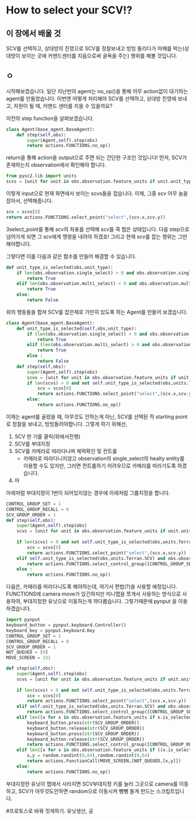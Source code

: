 # How to select your SCV!?

## 이 장에서 배울 것

SCV를 선택하고, 상대방의 진영으로 SCV를 정찰보내고 빙빙 돌리다가 마패를 박는\(상대방이 보이는 곳에 커맨드센터를 지음으로써 굴욕을 주는\) 행위를 해볼 것입니다.

## ㅇ

시작해보겠습니다. 일단 지난번의 agent는 no\_op\(\)을 통해 아무 action없이 대기하는 agent를 만들었습니다. 이번엔 어떻게 처리해야 SCV를 선택하고, 상대방 진영에 보내고, 자원이 될 때, 커맨드 센터를 지을 수 있을까요?

이전의 step function을 살펴보겠습니다.

```python
class Agent(base_agent.BaseAgent):
    def step(self,obs):
        super(Agent,self).step(obs)
        return actions.FUNCTIONS.no_op()
```

return을 통해 action을 output으로 주면 되는 간단한 구조인 것입니다! 먼저, SCV가 존재하는지 observation에서 확인해야 합니다.

```python
from pysc2.lib import units
scvs = [unit for unit in obs.observation.feature_units if unit.unit_type == units.Terran.SCV]
```

이렇게 input으로 현재 화면에서 보이는 scvs들을 잡습니다. 이제, 그중 scv 아무 놈을 잡아서, 선택해줍니다.

```python
scv = scvs[0]
return actions.FUNCTIONS.select_point("select",(scv.x,scv.y))
```

3select\_point를 통해 scv의 좌표를 선택해 scv를 콕 찝은 상태입니다. 다음 step으로 넘어가게 되면 그 scv에게 명령을 내려야 하겠죠! 그리고 현재 scv를 잡는 행위는 그만해야합니다.

그렇다면 이를 다음과 같은 함수를 만들어 해결할 수 있습니다.

```python
def unit_type_is_selected(obs,unit_type):
    if len(obs.observation.single_select) > 0 and obs.observation.single_select[0].unit_type == unit_type:
        return True
    elif len(obs.observation.multi_select) > 0 and obs.observation.multi_select[0].unit_type == unit_type:        
        return True
    else:
        return False
```

위의 행동들을 합쳐 SCV를 잡은채로 가만히 있도록 하는 Agent를 만들어 보겠습니다.

```python
class Agent(base_agent.BaseAgent):
    def unit_type_is_selected(self,obs,unit_type):
        if (len(obs.observation.single_select) > 0 and obs.observation.single_select[0].unit_type == unit_type):
            return True
        elif (len(obs.observation.multi_select) > 0 and obs.observation.multi_select[0].unit_type == unit_type):
            return True
        else :
            return False
    def step(self,obs):
        super(Agent,self).step(obs)
        scvs = [unit for unit in obs.observation.feature_units if unit.unit_type == units.Terran.SCV]
        if len(scvs) > 0 and not self.unit_type_is_selected(obs,units.Terran.SCV):
            scv = scvs[0]
            return actions.FUNCTIONS.select_point("select",(scv.x,scv.y))
        else:
            return actions.FUNCTIONS.no_op()
```

이제는 agent를 골랐을 때, 아무것도 안하는게 아닌, SCV를 선택된 적 starting point로  정찰을 보내고, 빙빙돌려야합니다. 그렇게 하기 위해선,

1. SCV 한 기를 클릭\(위에서진행\)
2. SCV를 부대지정
3. SCV를 카메라로 따라다니며 체력확인 및 컨트롤
   * 카메라로 따라다니지않고 observation의 single\_select의 healty entity를 이용할 수도 있지만, 그러면 컨트롤하기 어려우므로 카메라를 따라가도록 하겠습니다.
4. 마

아래처럼 부대지정이 1번이 되어있지않는 경우에 아래처럼 그룹지정을 합니다.

```python
CONTROL_GROUP_SET = 1
CONTROL_GROUP_RECALL = 0
SCV_GROUP_ORDER = 1
def step(self,obs):
    super(Agent,self).step(obs)
    scvs = [unit for unit in obs.observation.feature_units if unit.unit_type == units.Terran.SCV]
        
    if len(scvs) > 0 and not self.unit_type_is_selected(obs,units.Terran.SCV):
        scv = scvs[0]
        return actions.FUNCTIONS.select_point("select",(scv.x,scv.y))
    elif self.unit_type_is_selected(obs,units.Terran.SCV) and obs.observation.control_groups[SCV_GROUP_ORDER][0] == 0:
        return actions.FUNCTIONS.select_control_group([CONTROL_GROUP_SET], [SCV_GROUP_ORDER])
    else :
        return actions.FUNCTIONS.no_op()
```

다음은, 카메라를 따라다니도록 해야하는데, 여기서 편법\(?\)을 사용할 예정입니다. FUNCTIONS에 camera move가 있긴하지만 미니맵을 쪼개서 사용하는 방식으로 사용하여, 부대지정한 유닛으로 이동하는게 까다롭습니다. 그렇기때문에 pynput 을 이용하겠습니다.

```python
import pynput
keyboard_button = pynput.keyboard.Controller()
keyboard_key = pynput.keyboard.Key
CONTROL_GROUP_SET = 1
CONTROL_GROUP_RECALL = 0
SCV_GROUP_ORDER = 1
NOT_QUEUED = [0]
MOVE_SCREEN = 331

def step(self,obs):
    super(Agent,self).step(obs)
    scvs = [unit for unit in obs.observation.feature_units if unit.unit_type == units.Terran.SCV]
        
    if len(scvs) > 0 and not self.unit_type_is_selected(obs,units.Terran.SCV):
        scv = scvs[0]
        return actions.FUNCTIONS.select_point("select",(scv.x,scv.y))
    elif self.unit_type_is_selected(obs,units.Terran.SCV) and obs.observation.control_groups[SCV_GROUP_ORDER][0] == 0:
        return actions.FUNCTIONS.select_control_group([CONTROL_GROUP_SET], [SCV_GROUP_ORDER])
    elif len([x for x in obs.observation.feature_units if x.is_selected == 1]) == 0:
        keyboard_button.press(str(SCV_GROUP_ORDER))
        keyboard_button.release(str(SCV_GROUP_ORDER))
        keyboard_button.press(str(SCV_GROUP_ORDER))
        keyboard_button.release(str(SCV_GROUP_ORDER))
        return actions.FUNCTIONS.select_control_group([CONTROL_GROUP_RECALL], [SCV_GROUP_ORDER])
    elif len([x for x in obs.observation.feature_units if ((x.is_selected == 1) and x.order_length == 0)]) == 1 :
        x,y = random.randint(0,64),random.randint(0,64)
        return actions.FunctionCall(MOVE_SCREEN,[NOT_QUEUED,[x,y]])
    else:
        return actions.FUNCTIONS.no_op()
```

부대지정한 유닛이 맵에서 사라지면 SCV부대지정 키를 눌러 그곳으로 camera를 이동하고, SCV가 아무것도안하면 random으로 이동시켜 뺑뺑 돌게 만드는 스크립트입니다.

\#프로토스로 바꿔 짓게하기. 유닛생산, 공



